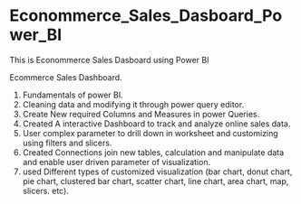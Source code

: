 # Econommerce_Sales_Dasboard_Power_BI

This is Econommerce Sales Dasboard using Power BI 

Ecommerce Sales Dashboard.
1. Fundamentals of power BI.
2. Cleaning data and modifying it through power query editor.
3. Create New required Columns and Measures in power Queries.
4. Created A interactive Dashboard to track and analyze online sales data.
6. User complex parameter to drill down in worksheet and customizing using filters and slicers.
7. Created Connections join new tables, calculation and manipulate data and enable user driven parameter of visualization.
8. used Different types of customized visualization (bar chart, donut chart, pie chart, clustered bar chart, scatter chart, line chart, area chart, map, slicers. etc).
